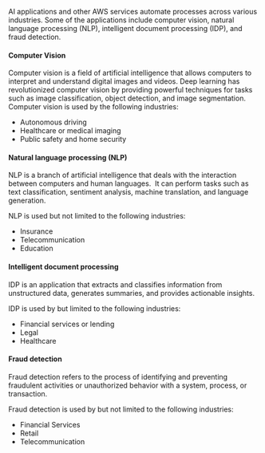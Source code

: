 AI applications and other AWS services automate processes across various industries. Some of the applications include computer vision, natural language processing (NLP), intelligent document processing (IDP), and fraud detection.


#### Computer Vision
Computer vision is a field of artificial intelligence that allows computers to interpret and understand digital images and videos. Deep learning has revolutionized computer vision by providing powerful techniques for tasks such as image classification, object detection, and image segmentation.
Computer vision is used by the following industries:
- Autonomous driving
- Healthcare or medical imaging
- Public safety and home security
#### Natural language processing (NLP)

NLP is a branch of artificial intelligence that deals with the interaction between computers and human languages.  It can perform tasks such as text classification, sentiment analysis, machine translation, and language generation.

NLP is used but not limited to the following industries:
- Insurance
- Telecommunication
- Education
#### Intelligent document processing
IDP is an application that extracts and classifies information from unstructured data, generates summaries, and provides actionable insights.

IDP is used by but limited to the following industries:
- Financial services or lending
- Legal
- Healthcare
#### Fraud detection
Fraud detection refers to the process of identifying and preventing fraudulent activities or unauthorized behavior with a system, process, or transaction.

Fraud detection is used by but not limited to the following industries: 
- Financial Services
- Retail
- Telecommunication
